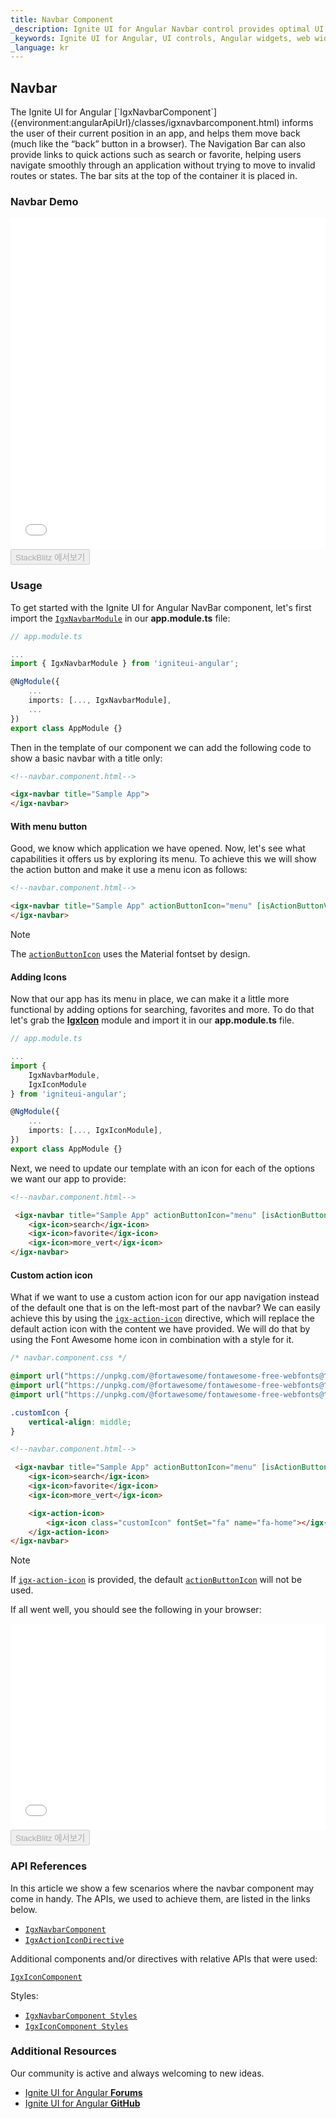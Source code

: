 ```yaml
---
title: Navbar Component
_description: Ignite UI for Angular Navbar control provides optimal UI experience with seamless integration to allow users to move within an application smoothly.
_keywords: Ignite UI for Angular, UI controls, Angular widgets, web widgets, UI widgets, Angular, Native Angular Components Suite, Native Angular Controls, Native Angular Components Library, Angular NavBar component, Angular Navbar control
_language: kr
---
```


## Navbar
<p class="highlight">The Ignite UI for Angular [`IgxNavbarComponent`]({environment:angularApiUrl}/classes/igxnavbarcomponent.html) informs the user of their current position in an app, and helps them move back (much like the “back” button in a browser). The Navigation Bar can also provide links to quick actions such as search or favorite, helping users navigate smoothly through an application without trying to move to invalid routes or states. The bar sits at the top of the container it is placed in.</p>
<div class="divider"></div>

### Navbar Demo
<div class="sample-container loading" style="height: 530px">
    <iframe id="nav-bar-sample-iframe" frameborder="0" seamless width="100%" height="100%" src="{environment:demosBaseUrl}/navbar" onload="onSampleIframeContentLoaded(this);"></iframe>
</div>
<div>
    <button data-localize="stackblitz" disabled class="stackblitz-btn" data-iframe-id="nav-bar-sample-iframe" data-demos-base-url="{environment:demosBaseUrl}">StackBlitz 에서보기</button>
</div>
<div class="divider--half"></div>

### Usage
To get started with the Ignite UI for Angular NavBar component, let's first import the [`IgxNavbarModule`]({environment:angularApiUrl}/classes/igxnavbarmodule.html) in our **app.module.ts** file:

```typescript
// app.module.ts

...
import { IgxNavbarModule } from 'igniteui-angular';

@NgModule({
    ...
    imports: [..., IgxNavbarModule],
    ...
})
export class AppModule {}
```

Then in the template of our component we can add the following code to show a basic navbar with a title only:

```html
<!--navbar.component.html-->

<igx-navbar title="Sample App">
</igx-navbar>
```

#### With menu button
Good, we know which application we have opened. Now, let's see what capabilities it offers us by exploring its menu. To achieve this we will show the action button and make it use a menu icon as follows:

```html
<!--navbar.component.html-->

<igx-navbar title="Sample App" actionButtonIcon="menu" [isActionButtonVisible]="true">
</igx-navbar>
```

> [!NOTE]
> The [`actionButtonIcon`]({environment:angularApiUrl}/classes/igxnavbarcomponent.html#actionbuttonicon) uses the Material fontset by design.

#### Adding Icons

Now that our app has its menu in place, we can make it a little more functional by adding options for searching, favorites and more. To do that let's grab the [**IgxIcon**](icon.md) module and import it in our **app.module.ts** file.
```typescript
// app.module.ts

...
import {
    IgxNavbarModule,
    IgxIconModule
} from 'igniteui-angular';

@NgModule({
    ...
    imports: [..., IgxIconModule],
})
export class AppModule {}
```

Next, we need to update our template with an icon for each of the options we want our app to provide:

```html
<!--navbar.component.html-->

 <igx-navbar title="Sample App" actionButtonIcon="menu" [isActionButtonVisible]="true">
    <igx-icon>search</igx-icon>
    <igx-icon>favorite</igx-icon>
    <igx-icon>more_vert</igx-icon>
</igx-navbar>
```

<div class="divider"></div>

#### Custom action icon

What if we want to use a custom action icon for our app navigation instead of the default one that is on the left-most part of the navbar?
We can easily achieve this by using the [`igx-action-icon`]({environment:angularApiUrl}/classes/igxactionicondirective.html) directive, which will replace the default action icon with the content we have provided. We will do that by using the Font Awesome home icon in combination with a style for it.

```css
/* navbar.component.css */

@import url("https://unpkg.com/@fortawesome/fontawesome-free-webfonts@^1.0.9/css/fontawesome.css");
@import url("https://unpkg.com/@fortawesome/fontawesome-free-webfonts@^1.0.9/css/fa-regular.css");
@import url("https://unpkg.com/@fortawesome/fontawesome-free-webfonts@^1.0.9/css/fa-solid.css");

.customIcon {
    vertical-align: middle;
}
```

```html
<!--navbar.component.html-->

 <igx-navbar title="Sample App" actionButtonIcon="menu" [isActionButtonVisible]="true">
    <igx-icon>search</igx-icon>
    <igx-icon>favorite</igx-icon>
    <igx-icon>more_vert</igx-icon>

    <igx-action-icon>
        <igx-icon class="customIcon" fontSet="fa" name="fa-home"></igx-icon>
    </igx-action-icon>
</igx-navbar>
```

> [!NOTE]
> If [`igx-action-icon`]({environment:angularApiUrl}/classes/igxactionicondirective.html) is provided, the default [`actionButtonIcon`]({environment:angularApiUrl}/classes/igxnavbarcomponent.html#actionbuttonicon) will not be used. 

If all went well, you should see the following in your browser:
<div class="sample-container loading" style="height: 330px">
    <iframe id="nav-bar-sample-1-iframe" frameborder="0" seamless width="100%" height="100%" src='{environment:demosBaseUrl}/navbar-sample-1' onload="onSampleIframeContentLoaded(this);"></iframe>
</div>
<div>
    <button data-localize="stackblitz" disabled class="stackblitz-btn" data-iframe-id="nav-bar-sample-1-iframe" data-demos-base-url="{environment:demosBaseUrl}">StackBlitz 에서보기</button>
</div>
<div class="divider--half"></div>

### API References

In this article we show a few scenarios where the navbar component may come in handy. The APIs, we used to achieve them, are listed in the links below.

* [`IgxNavbarComponent`]({environment:angularApiUrl}/classes/igxnavbarcomponent.html)
* [`IgxActionIconDirective`]({environment:angularApiUrl}/classes/igxactionicondirective.html)

Additional components and/or directives with relative APIs that were used:

[`IgxIconComponent`]({environment:angularApiUrl}/classes/igxiconcomponent.html)

Styles:

* [`IgxNavbarComponent Styles`]({environment:sassApiUrl}/index.html#function-igx-navbar-theme)
* [`IgxIconComponent Styles`]({environment:sassApiUrl}/index.html#function-igx-icon-theme)

### Additional Resources

<div class="divider--half"></div>
Our community is active and always welcoming to new ideas.

* [Ignite UI for Angular **Forums**](https://www.infragistics.com/community/forums/f/ignite-ui-for-angular)
* [Ignite UI for Angular **GitHub**](https://github.com/IgniteUI/igniteui-angular)
